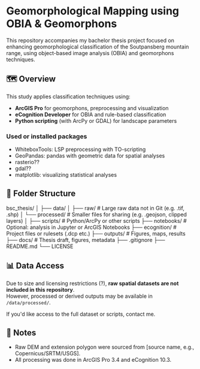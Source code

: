 # Geomorphological Mapping using OBIA & Geomorphons

This repository accompanies my bachelor thesis project focused on enhancing geomorphological classification of the Soutpansberg mountain range, using object-based image analysis (OBIA) and geomorphons techniques.


## 🗺️ Overview

This study applies classification techniques using:
- **ArcGIS Pro** for geomorphons, preprocessing and visualization
- **eCognition Developer** for OBIA and rule-based classification
- **Python scripting** (with ArcPy or GDAL) for landscape parameters


### Used or installed packages
- WhiteboxTools: LSP preprocessing with TO-scripting
- GeoPandas: pandas with geometric data for spatial analyses
- rasterio??
- gdal??
- matplotlib: visualizing statistical analyses


## 📁 Folder Structure

bsc_thesis/
│
├── data/
│   ├── raw/          # Large raw data not in Git (e.g. .tif, .shp)
│   └── processed/    # Smaller files for sharing (e.g. .geojson, clipped layers)
│
├── scripts/          # Python/ArcPy or other scripts
├── notebooks/        # Optional: analysis in Jupyter or ArcGIS Notebooks
├── ecognition/       # Project files or rulesets (.dcp etc.)
├── outputs/          # Figures, maps, results
├── docs/             # Thesis draft, figures, metadata
├── .gitignore
├── README.md
└── LICENSE


## 📊 Data Access

Due to size and licensing restrictions (?), **raw spatial datasets are not included in this repository**.  
However, processed or derived outputs may be available in `/data/processed/`.

If you'd like access to the full dataset or scripts, contact me.


## 📌 Notes
* Raw DEM and extension polygon were sourced from [source name, e.g., Copernicus/SRTM/USGS].
* All processing was done in ArcGIS Pro 3.4 and eCognition 10.3.
